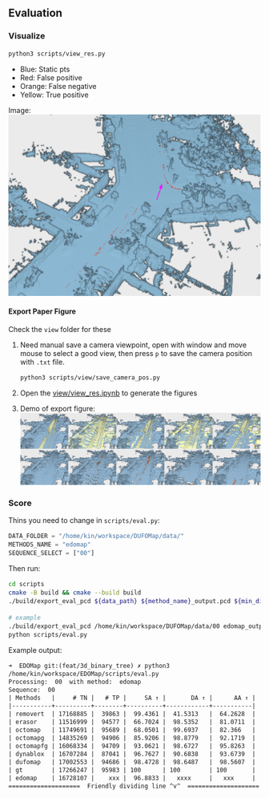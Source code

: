 Evaluation
---

### Visualize

```bash
python3 scripts/view_res.py
```

- Blue: Static pts
- Red: False positive
- Orange: False negative
- Yellow: True positive


Image:
![](../assets/view_res_demo.png)

#### Export Paper Figure

Check the `view` folder for these

1. Need manual save a camera viewpoint, open with window and move mouse to select a good view, then press `p` to save the camera position with `.txt` file.
    ```bash
    python3 scripts/view/save_camera_pos.py
    ```
2. Open the [view/view_res.ipynb](view/view_res.ipynb) to generate the figures

3. Demo of export figure:
   ![](../assets/view_total.png)



### Score
Thins you need to change in `scripts/eval.py`:

```python
DATA_FOLDER = "/home/kin/workspace/DUFOMap/data/"
METHODS_NAME = "edomap"
SEQUENCE_SELECT = ["00"]
```

Then run:

```bash
cd scripts
cmake -B build && cmake --build build
./build/export_eval_pcd ${data_path} ${method_name}_output.pcd ${min_dis}

# example
./build/export_eval_pcd /home/kin/workspace/DUFOMap/data/00 edomap_output.pcd 0.05
python scripts/eval.py
```

Example output:
```
➜  EDOMap git:(feat/3d_binary_tree) ✗ python3 /home/kin/workspace/EDOMap/scripts/eval.py
Processing:  00  with method:  edomap
Sequence:  00
| Methods   |     # TN |   # TP |     SA ↑ |       DA ↑ |      AA ↑ |
|-----------+----------+--------+----------+------------+-----------|
| removert  | 17168885 |  39863 |  99.4361 |  41.5313   |  64.2628  |
| erasor    | 11516999 |  94577 |  66.7024 |  98.5352   |  81.0711  |
| octomap   | 11749691 |  95689 |  68.0501 |  99.6937   |  82.366   |
| octomapg  | 14835269 |  94906 |  85.9206 |  98.8779   |  92.1719  |
| octomapfg | 16068334 |  94709 |  93.0621 |  98.6727   |  95.8263  |
| dynablox  | 16707284 |  87041 |  96.7627 |  90.6838   |  93.6739  |
| dufomap   | 17002553 |  94686 |  98.4728 |  98.6487   |  98.5607  |
| gt        | 17266247 |  95983 | 100      | 100        | 100       |
| edomap    | 16728107 |    xxx |  96.8833 |   xxxx     |   xxx     |
====================  Friendly dividing line ^v^  ==================== 
```